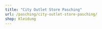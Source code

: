 ```yaml
---
title: "City Outlet Store Pasching"
url: /pasching/city-outlet-store-pasching/
shop: Kleidung
---
```

